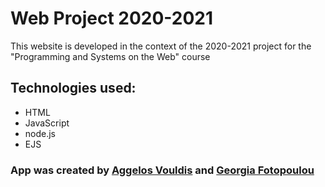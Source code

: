 # Web Project 2020-2021

This website is developed in the context of the 2020-2021 project for the "Programming and Systems on the Web" course

## Technologies used:

- HTML
- JavaScript
- node.js
- EJS

### App was created by [Aggelos Vouldis](https://github.com/BrainlessPOMO) and [Georgia Fotopoulou](https://github.com/Jofoto)
